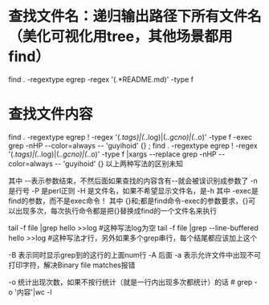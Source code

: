 # 查找文件名：递归输出路径下所有文件名（美化可视化用tree，其他场景都用find）
find . -regextype egrep -regex '(.*README\.md)' -type f
# 查找文件内容
find . -regextype egrep ! -regex '(.*tags)|(.*\.log)|(.*\.gcno)|(.*\.o)' -type f -exec grep -nHP --color=always -- 'guyihoid' {} \;
find . -regextype egrep ! -regex '(.*tags)|(.*\.log)|(.*\.gcno)|(.*\.o)' -type f |xargs --replace grep -nHP --color=always -- 'guyihoid' {}
以上两种写法的区别未知

其中 --表示参数结束，不然后面如果查找的内容含有--就会被误识别成参数了
-n 是行号
-P 是perl正则
-H 是文件名，如果不希望显示文件名，是-h
其中 -exec是find的参数，而不是exec命令！
其中 {}和\;都是find命令-exec的参数要求，{}可以出现多次，每次执行命令都是把{}替换成find的一个文件名来执行

tail -f file |grep hello >>log #这种写法log为空
tail -f file |grep --line-buffered hello >>log #这种写法才行，另外如果多个grep串行，每个结尾都应该加上这个

-B<num> 表示同时显示grep到的这行的上面num行
-A<num> 后面
-a 表示允许文件中出现不可打印字符，解决Binary file matches报错

-o 统计出现次数，如果不按行统计（就是一行内出现多次都统计）的话 # grep -o '内容'|wc -l 